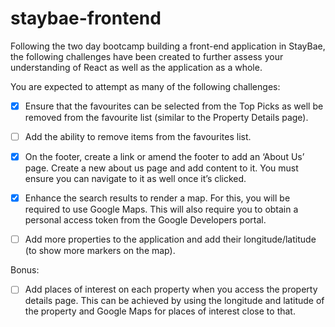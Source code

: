 # staybae-frontend

Following the two day bootcamp building a front-end application in StayBae, the following
challenges have been created to further assess your understanding of React as well as the
application as a whole.

You are expected to attempt as many of the following challenges:

- [X] Ensure that the favourites can be selected from the Top Picks as well be removed from the
      favourite list (similar to the Property Details page).

- [ ] Add the ability to remove items from the favourites list.

- [X] On the footer, create a link or amend the footer to add an ‘About Us’ page. Create a new about
      us page and add content to it. You must ensure you can navigate to it as well once it’s clicked.

- [X] Enhance the search results to render a map. For this, you will be required to use Google Maps.
      This will also require you to obtain a personal access token from the Google Developers portal.

- [ ] Add more properties to the application and add their longitude/latitude (to show more markers
      on the map).

Bonus:

- [ ] Add places of interest on each property when you access the property details page. This can
      be achieved by using the longitude and latitude of the property and Google Maps for places of
      interest close to that.
